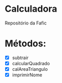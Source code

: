 # Calculadora

Repositório da Fafic

# Métodos:

- [x] subtrair
- [x] calcularQuadrado
- [x] calAreaTriangulo
- [x] imprimirNome
